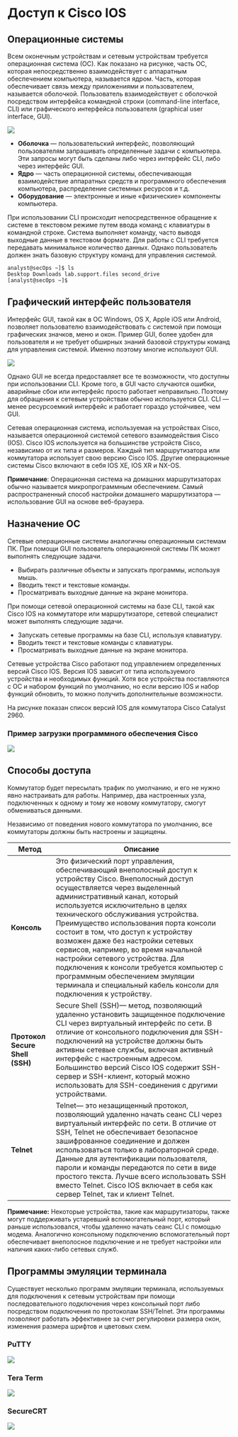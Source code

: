 <!-- verified: agorbachev 22.04.2022 -->

# Доступ к Cisco IOS

<!-- 2.1.1 -->
## Операционные системы

Всем оконечным устройствам и сетевым устройствам требуется операционная система (ОС). Как показано на рисунке, часть ОС, которая непосредственно взаимодействует с аппаратным обеспечением компьютера, называется ядром. Часть, которая обеспечивает связь между приложениями и пользователем, называется оболочкой. Пользователь взаимодействует с оболочкой посредством интерфейса командной строки (command-line interface, CLI) или графического интерфейса пользователя (graphical user interface, GUI).

![](./assets/2.1.1.png)
<!-- /courses/itn-dl/aeecb970-34fa-11eb-ad9a-f74babed41a6/af1ec5f0-34fa-11eb-ad9a-f74babed41a6/assets/2d9e2cd0-1c25-11ea-81a0-ffc2c49b96bc.svg -->

* **Оболочка** — пользовательский интерфейс, позволяющий пользователям запрашивать определенные задачи с компьютера. Эти запросы могут быть сделаны либо через интерфейс CLI, либо через интерфейс GUI.
* **Ядро** — часть операционной системы, обеспечивающая взаимодействие аппаратных средств и программного обеспечения компьютера, распределение системных ресурсов и т.д.
* **Оборудование** — электронные и иные «физические» компоненты компьютера.

<!--
Есть три концентрических круга, которые, кажется, исходят от монитора пользовательского интерфейса, представленного компьютером. Они показывают связь между различными частями операционной системы. Внутренний круг, показанный как аппаратное обеспечение, эьл примеры компьютерного оборудования, средний круг назван ядром, а внешний круг назван оболочкой. Текст внизу: Shell - пользовательский интерфейс, который позволяет пользователям запрашивать конкретные задачи с компьютера. Эти запросы могут быть сделаны через интерфейсы CLI или GUI; Ядро - обеспечивает связь между аппаратным и программным обеспечением компьютера и управляет использованием аппаратных ресурсов для удовлетворения требований к программному обеспечению; Аппаратное обеспечение - физическая часть компьютера, включая основную электронику.
-->

При использовании CLI  происходит непосредственное обращение к системе в текстовом режиме путем ввода команд с клавиатуры в командной строке. Система выполняет команду, часто выводя выходные данные в текстовом формате. Для работы с CLI требуется передавать минимальное количество данных. Однако пользователь должен знать базовую структуру команд для управления системой.

```
analyst@secOps ~]$ ls 
Desktop Downloads lab.support.files second_drive
[analyst@secOps ~]$ 
```

<!-- 2.1.2 -->
## Графический интерфейс пользователя

Интерфейс GUI, такой как в ОС Windows, OS X, Apple iOS или Android, позволяет пользователю взаимодействовать с системой при помощи графических значков, меню и окон. Пример GUI, более удобен для пользователя и не требует обширных знаний базовой структуры команд для управления системой. Именно поэтому многие используют GUI.

![](./assets/2.1.2.png)

<!--
a Windows desktop GUI
-->

Однако GUI не всегда предоставляет все те возможности, что доступны при использовании CLI. Кроме того, в GUI часто случаются ошибки, аварийные сбои или интерфейс просто работает неправильно. Поэтому для обращения к сетевым устройствам обычно используется CLI. CLI — менее ресурсоемкий интерфейс и работает гораздо устойчивее, чем GUI.

Сетевая операционная система, используемая на устройствах Cisco, называется операционной системой сетевого взаимодействия Cisco (IOS). Cisco IOS используется на большинстве устройств Cisco, независимо от их типа и размеров. Каждый тип маршрутизатора или коммутатора  использует свою версию Cisco IOS. Другие операционные системы Cisco включают в себя IOS XE, IOS XR и NX-OS.

**Примечание**: Операционная система на домашних маршрутизаторах обычно называется микропрограммным обеспечением. Самый распространенный способ настройки домашнего маршрутизатора — использование GUI на основе веб-браузера.

<!-- 2.1.3 -->
## Назначение ОС

Сетевые операционные системы аналогичны операционным системам ПК. При помощи GUI пользователь операционной системы ПК может выполнять следующие задачи.

* Выбирать различные объекты и запускать программы, используя мышь.
* Вводить текст и текстовые команды.
* Просматривать выходные данные на экране монитора.

При помощи сетевой операционной системы на базе CLI, такой как Cisco IOS на коммутаторе или маршрутизаторе, сетевой специалист может выполнять следующие задачи.

* Запускать сетевые программы на базе CLI, используя клавиатуру.
* Вводить текст и текстовые команды с клавиатуры.
* Просматривать выходные данные на экране монитора.

Сетевые устройства Cisco работают под управлением определенных версий Cisco IOS. Версия IOS зависит от типа используемого устройства и необходимых функций. Хотя все устройства поставляются с ОС и набором функций по умолчанию, но если версию IOS и набор функций обновить, то можно получить дополнительные возможности.

На рисунке показан список версий IOS для коммутатора Cisco Catalyst 2960.

### Пример загрузки программного обеспечения Cisco

![](./assets/2.1.3.png)
<!-- /courses/itn-dl/aeecb970-34fa-11eb-ad9a-f74babed41a6/af1ec5f0-34fa-11eb-ad9a-f74babed41a6/assets/2d9ec912-1c25-11ea-81a0-ffc2c49b96bc_md.png>

<!-- 2.1.4 -->
## Способы доступа

Коммутатор будет пересылать трафик по умолчанию, и его не нужно явно настраивать для работы.  Например, два настроенных узла, подключенных к одному и тому же новому коммутатору, смогут обмениваться данными.

Независимо от поведения нового коммутатора по умолчанию, все коммутаторы должны быть настроены и защищены.

| **Метод** | **Описание** |
| --- | --- |
| **Консоль** | Это физический порт управления, обеспечивающий внеполосный доступ к устройству Cisco. Внеполосный доступ осуществляется через выделенный административный канал, который используется исключительно в целях технического обслуживания устройства. Преимущество использования порта консоли состоит в том, что доступ к устройству возможен даже без настройки сетевых сервисов, например, во время начальной настройки сетевого устройства. Для подключения к консоли требуется компьютер с программным обеспечением эмуляции терминала и специальный кабель консоли для подключения к устройству. |
| **Протокол Secure Shell (SSH)** | Secure Shell (SSH)— метод, позволяющий удаленно установить защищенное подключение CLI через виртуальный интерфейс по сети. В отличие от консольного подключения для SSH-подключений на устройстве должны быть активны сетевые службы, включая активный интерфейс с настроенным адресом. Большинство версий Cisco IOS содержит SSH-сервер и SSH-клиент, который можно использовать для SSH-соединения с другими устройствами. |
| **Telnet** | Telnet— это незащищенный протокол, позволяющий удаленно начать сеанс CLI через виртуальный интерфейс по сети. В отличие от SSH, Telnet не обеспечивает безопасное зашифрованное соединение и должен использоваться только в лабораторной среде. Данные для аутентификации пользователя, пароли и команды передаются по сети в виде простого текста. Лучше всего использовать SSH вместо Telnet. Cisco IOS включает в себя как сервер Telnet, так и клиент Telnet. |



**Примечание:** Некоторые устройства, такие как маршрутизаторы, также могут поддерживать устаревший вспомогательный порт, который раньше использовался, чтобы удаленно начать сеанс CLI с помощью модема. Аналогично консольному подключению вспомогательный порт обеспечивает внеполосное подключение и не требует настройки или наличия каких-либо сетевых служб.

<!-- 2.1.5 -->
## Программы эмуляции терминала

Существует несколько программ эмуляции терминала, используемых для подключения к сетевым устройствам при помощи последовательного подключения через консольный порт либо посредством подключения по протоколам SSH/Telnet. Эти программы позволяют работать эффективнее за счет регулировки размера окон, изменения размера шрифтов и цветовых схем.

### PuTTY 

![](./assets/2.1.5-1.png)

<!--
screen capture of a PuTTY interface including the various categories available, a place to specify the destination you want to connect to using a host name or IP address, the port number to be used, and the connection type
-->

### Tera Term 

![](./assets/2.1.5-2.png)

<!--
screen capture of a Tera Term session including the type of connection (TCP/IP or serial), a place to enter the host to connect to, the port number to be used, and the type of service
-->

### SecureCRT 

![](./assets/2.1.5-3.png)

<!--
screen capture of a SecureCRT session including a place to enter the protocol to be used, the hostname, the port number, username, and authentication type
-->

<!-- 2.1.6 -->
<!-- quiz -->


